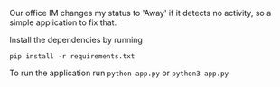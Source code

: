 Our office IM changes my status to 'Away' if it detects no activity, so a simple application to fix that.

Install the dependencies by running
```
pip install -r requirements.txt
```

To run the application run
```python app.py``` or ```python3 app.py```
